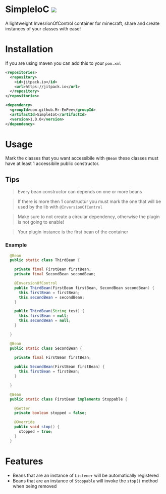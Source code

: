 # SimpleIoC [![](https://jitpack.io/v/Mr-EmPee/SimpleIoC.svg)](https://jitpack.io/#Mr-EmPee/SimpleIoC)
A lightweight InvesrionOfControl container for minecraft,
share and create instances of your classes with ease!

# Installation
If you are using maven you can add this to your `pom.xml`
```xml
<repositories>
  <repository>
    <id>jitpack.io</id>
    <url>https://jitpack.io</url>
  </repository>
</repositories>

<dependency>
  <groupId>com.github.Mr-EmPee</groupId>
  <artifactId>SimpleIoC</artifactId>
  <version>1.0.0</version>
</dependency>
```
# Usage
Mark the classes that you want accessibile with `@Bean` these classes
must have at least 1 accessibile public constructor.
## Tips
> Every bean constructor can depends on one or more beans 

> If there is more then 1 constructur you must mark the one that will be used by the lib with `@InversionOfControl`

> Make sure to not create a circular dependency, otherwise the plugin is not going to enable!

> Your plugin instance is the first bean of the container
### Example
```java
  @Bean
  public static class ThirdBean {

    private final FirstBean firstBean;
    private final SecondBean secondBean;

    @InversionOfControl
    public ThirdBean(FirstBean firstBean, SecondBean secondBean) {
      this.firstBean = firstBean;
      this.secondBean = secondBean;
    }

    public ThirdBean(String test) {
      this.firstBean = null;
      this.secondBean = null;
    }

  }

  @Bean
  public static class SecondBean {

    private final FirstBean firstBean;
    
    public SecondBean(FirstBean firstBean) {
      this.firstBean = firstBean;
    }

  }

  @Bean
  public static class FirstBean implements Stoppable {

    @Getter
    private boolean stopped = false;

    @Override
    public void stop() {
      stopped = true;
    }
  }
```
# Features
- Beans that are an instance of `Listener` will be automatically registered
- Beans that are an instance of `Stoppable` will invoke the `stop()` method when being removed
